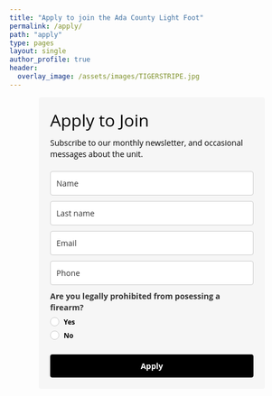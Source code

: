 ```yaml
---
title: "Apply to join the Ada County Light Foot"
permalink: /apply/
path: "apply"
type: pages
layout: single
author_profile: true
header:
  overlay_image: /assets/images/TIGERSTRIPE.jpg
---
```


<style type="text/css">
  @import url(https://assets.mlcdn.com/fonts.css?version=1699264);
</style>
<style type="text/css">
  .ml-form-embedSubmitLoad{display:inline-block;width:20px;height:20px}.g-recaptcha{transform:scale(1);-webkit-transform:scale(1);transform-origin:0 0;-webkit-transform-origin:0 0}.sr-only{position:absolute;width:1px;height:1px;padding:0;margin:-1px;overflow:hidden;clip:rect(0,0,0,0);border:0}.ml-form-embedSubmitLoad:after{content:" ";display:block;width:11px;height:11px;margin:1px;border-radius:50%;border:4px solid #fff;border-color:#fff #fff #fff transparent;animation:ml-form-embedSubmitLoad 1.2s linear infinite}@keyframes ml-form-embedSubmitLoad{0%{transform:rotate(0)}100%{transform:rotate(360deg)}}#mlb2-5261705.ml-form-embedContainer{box-sizing:border-box;display:table;margin:0 auto;position:static;width:100%!important}#mlb2-5261705.ml-form-embedContainer button,#mlb2-5261705.ml-form-embedContainer h4,#mlb2-5261705.ml-form-embedContainer p,#mlb2-5261705.ml-form-embedContainer span{text-transform:none!important;letter-spacing:normal!important}#mlb2-5261705.ml-form-embedContainer .ml-form-embedWrapper{background-color:#f6f6f6;border-width:0;border-color:transparent;border-radius:4px;border-style:solid;box-sizing:border-box;display:inline-block!important;margin:0;padding:0;position:relative}#mlb2-5261705.ml-form-embedContainer .ml-form-embedWrapper.embedDefault,#mlb2-5261705.ml-form-embedContainer .ml-form-embedWrapper.embedPopup{width:400px}#mlb2-5261705.ml-form-embedContainer .ml-form-embedWrapper.embedForm{max-width:400px;width:100%}#mlb2-5261705.ml-form-embedContainer .ml-form-align-left{text-align:left}#mlb2-5261705.ml-form-embedContainer .ml-form-align-center{text-align:center}#mlb2-5261705.ml-form-embedContainer .ml-form-align-default{display:table-cell!important;vertical-align:middle!important;text-align:center!important}#mlb2-5261705.ml-form-embedContainer .ml-form-align-right{text-align:right}#mlb2-5261705.ml-form-embedContainer .ml-form-embedWrapper .ml-form-embedHeader img{border-top-left-radius:4px;border-top-right-radius:4px;height:auto;margin:0 auto!important;max-width:100%;width:undefinedpx}#mlb2-5261705.ml-form-embedContainer .ml-form-embedWrapper .ml-form-embedBody,#mlb2-5261705.ml-form-embedContainer .ml-form-embedWrapper .ml-form-successBody{padding:20px 20px 0 20px}#mlb2-5261705.ml-form-embedContainer .ml-form-embedWrapper .ml-form-embedBody.ml-form-embedBodyHorizontal{padding-bottom:0}#mlb2-5261705.ml-form-embedContainer .ml-form-embedWrapper .ml-form-embedBody .ml-form-embedContent,#mlb2-5261705.ml-form-embedContainer .ml-form-embedWrapper .ml-form-successBody .ml-form-successContent{text-align:left;margin:0 0 20px 0}#mlb2-5261705.ml-form-embedContainer .ml-form-embedWrapper .ml-form-embedBody .ml-form-embedContent h4,#mlb2-5261705.ml-form-embedContainer .ml-form-embedWrapper .ml-form-successBody .ml-form-successContent h4{color:#000;font-family:'Open Sans',Arial,Helvetica,sans-serif;font-size:30px;font-weight:400;margin:0 0 10px 0;text-align:left;word-break:break-word}#mlb2-5261705.ml-form-embedContainer .ml-form-embedWrapper .ml-form-embedBody .ml-form-embedContent p,#mlb2-5261705.ml-form-embedContainer .ml-form-embedWrapper .ml-form-successBody .ml-form-successContent p{color:#000;font-family:'Open Sans',Arial,Helvetica,sans-serif;font-size:14px;font-weight:400;line-height:20px;margin:0 0 10px 0;text-align:left}#mlb2-5261705.ml-form-embedContainer .ml-form-embedWrapper .ml-form-embedBody .ml-form-embedContent ol,#mlb2-5261705.ml-form-embedContainer .ml-form-embedWrapper .ml-form-embedBody .ml-form-embedContent ul,#mlb2-5261705.ml-form-embedContainer .ml-form-embedWrapper .ml-form-successBody .ml-form-successContent ol,#mlb2-5261705.ml-form-embedContainer .ml-form-embedWrapper .ml-form-successBody .ml-form-successContent ul{color:#000;font-family:'Open Sans',Arial,Helvetica,sans-serif;font-size:14px}#mlb2-5261705.ml-form-embedContainer .ml-form-embedWrapper .ml-form-embedBody .ml-form-embedContent ol ol,#mlb2-5261705.ml-form-embedContainer .ml-form-embedWrapper .ml-form-successBody .ml-form-successContent ol ol{list-style-type:lower-alpha}#mlb2-5261705.ml-form-embedContainer .ml-form-embedWrapper .ml-form-embedBody .ml-form-embedContent ol ol ol,#mlb2-5261705.ml-form-embedContainer .ml-form-embedWrapper .ml-form-successBody .ml-form-successContent ol ol ol{list-style-type:lower-roman}#mlb2-5261705.ml-form-embedContainer .ml-form-embedWrapper .ml-form-embedBody .ml-form-embedContent p a,#mlb2-5261705.ml-form-embedContainer .ml-form-embedWrapper .ml-form-successBody .ml-form-successContent p a{color:#000;text-decoration:underline}#mlb2-5261705.ml-form-embedContainer .ml-form-embedWrapper .ml-block-form .ml-field-group{text-align:left!important}#mlb2-5261705.ml-form-embedContainer .ml-form-embedWrapper .ml-block-form .ml-field-group label{margin-bottom:5px;color:#333;font-size:14px;font-family:'Open Sans',Arial,Helvetica,sans-serif;font-weight:700;font-style:normal;text-decoration:none;display:inline-block;line-height:20px}#mlb2-5261705.ml-form-embedContainer .ml-form-embedWrapper .ml-form-embedBody .ml-form-embedContent p:last-child,#mlb2-5261705.ml-form-embedContainer .ml-form-embedWrapper .ml-form-successBody .ml-form-successContent p:last-child{margin:0}#mlb2-5261705.ml-form-embedContainer .ml-form-embedWrapper .ml-form-embedBody form{margin:0;width:100%}#mlb2-5261705.ml-form-embedContainer .ml-form-embedWrapper .ml-form-embedBody .ml-form-checkboxRow,#mlb2-5261705.ml-form-embedContainer .ml-form-embedWrapper .ml-form-embedBody .ml-form-formContent{margin:0 0 20px 0;width:100%}#mlb2-5261705.ml-form-embedContainer .ml-form-embedWrapper .ml-form-embedBody .ml-form-checkboxRow{float:left}#mlb2-5261705.ml-form-embedContainer .ml-form-embedWrapper .ml-form-embedBody .ml-form-formContent.horozintalForm{margin:0;padding:0 0 20px 0;width:100%;height:auto;float:left}#mlb2-5261705.ml-form-embedContainer .ml-form-embedWrapper .ml-form-embedBody .ml-form-fieldRow{margin:0 0 10px 0;width:100%}#mlb2-5261705.ml-form-embedContainer .ml-form-embedWrapper .ml-form-embedBody .ml-form-fieldRow.ml-last-item{margin:0}#mlb2-5261705.ml-form-embedContainer .ml-form-embedWrapper .ml-form-embedBody .ml-form-fieldRow.ml-formfieldHorizintal{margin:0}#mlb2-5261705.ml-form-embedContainer .ml-form-embedWrapper .ml-form-embedBody .ml-form-fieldRow input{background-color:#fff!important;color:#333!important;border-color:#ccc;border-radius:4px!important;border-style:solid!important;border-width:1px!important;font-family:'Open Sans',Arial,Helvetica,sans-serif;font-size:14px!important;height:auto;line-height:21px!important;margin-bottom:0;margin-top:0;margin-left:0;margin-right:0;padding:10px 10px!important;width:100%!important;box-sizing:border-box!important;max-width:100%!important}#mlb2-5261705.ml-form-embedContainer .ml-form-embedWrapper .ml-form-embedBody .ml-form-fieldRow input::-webkit-input-placeholder,#mlb2-5261705.ml-form-embedContainer .ml-form-embedWrapper .ml-form-embedBody .ml-form-horizontalRow input::-webkit-input-placeholder{color:#333}#mlb2-5261705.ml-form-embedContainer .ml-form-embedWrapper .ml-form-embedBody .ml-form-fieldRow input::-moz-placeholder,#mlb2-5261705.ml-form-embedContainer .ml-form-embedWrapper .ml-form-embedBody .ml-form-horizontalRow input::-moz-placeholder{color:#333}#mlb2-5261705.ml-form-embedContainer .ml-form-embedWrapper .ml-form-embedBody .ml-form-fieldRow input:-ms-input-placeholder,#mlb2-5261705.ml-form-embedContainer .ml-form-embedWrapper .ml-form-embedBody .ml-form-horizontalRow input:-ms-input-placeholder{color:#333}#mlb2-5261705.ml-form-embedContainer .ml-form-embedWrapper .ml-form-embedBody .ml-form-fieldRow input:-moz-placeholder,#mlb2-5261705.ml-form-embedContainer .ml-form-embedWrapper .ml-form-embedBody .ml-form-horizontalRow input:-moz-placeholder{color:#333}#mlb2-5261705.ml-form-embedContainer .ml-form-embedWrapper .ml-form-embedBody .ml-form-fieldRow textarea,#mlb2-5261705.ml-form-embedContainer .ml-form-embedWrapper .ml-form-embedBody .ml-form-horizontalRow textarea{background-color:#fff!important;color:#333!important;border-color:#ccc;border-radius:4px!important;border-style:solid!important;border-width:1px!important;font-family:'Open Sans',Arial,Helvetica,sans-serif;font-size:14px!important;height:auto;line-height:21px!important;margin-bottom:0;margin-top:0;padding:10px 10px!important;width:100%!important;box-sizing:border-box!important;max-width:100%!important}#mlb2-5261705.ml-form-embedContainer .ml-form-embedWrapper .ml-form-embedBody .ml-form-checkboxRow .label-description::before,#mlb2-5261705.ml-form-embedContainer .ml-form-embedWrapper .ml-form-embedBody .ml-form-embedPermissions .ml-form-embedPermissionsOptionsCheckbox .label-description::before,#mlb2-5261705.ml-form-embedContainer .ml-form-embedWrapper .ml-form-embedBody .ml-form-fieldRow .custom-checkbox .custom-control-label::before,#mlb2-5261705.ml-form-embedContainer .ml-form-embedWrapper .ml-form-embedBody .ml-form-fieldRow .custom-radio .custom-control-label::before,#mlb2-5261705.ml-form-embedContainer .ml-form-embedWrapper .ml-form-embedBody .ml-form-horizontalRow .custom-checkbox .custom-control-label::before,#mlb2-5261705.ml-form-embedContainer .ml-form-embedWrapper .ml-form-embedBody .ml-form-horizontalRow .custom-radio .custom-control-label::before,#mlb2-5261705.ml-form-embedContainer .ml-form-embedWrapper .ml-form-embedBody .ml-form-interestGroupsRow .ml-form-interestGroupsRowCheckbox .label-description::before{border-color:#ccc!important;background-color:#fff!important}#mlb2-5261705.ml-form-embedContainer .ml-form-embedWrapper .ml-form-embedBody .ml-form-fieldRow input.custom-control-input[type=checkbox]{box-sizing:border-box;padding:0;position:absolute;z-index:-1;opacity:0;margin-top:5px;margin-left:-1.5rem;overflow:visible}#mlb2-5261705.ml-form-embedContainer .ml-form-embedWrapper .ml-form-embedBody .ml-form-checkboxRow .label-description::before,#mlb2-5261705.ml-form-embedContainer .ml-form-embedWrapper .ml-form-embedBody .ml-form-embedPermissions .ml-form-embedPermissionsOptionsCheckbox .label-description::before,#mlb2-5261705.ml-form-embedContainer .ml-form-embedWrapper .ml-form-embedBody .ml-form-fieldRow .custom-checkbox .custom-control-label::before,#mlb2-5261705.ml-form-embedContainer .ml-form-embedWrapper .ml-form-embedBody .ml-form-horizontalRow .custom-checkbox .custom-control-label::before,#mlb2-5261705.ml-form-embedContainer .ml-form-embedWrapper .ml-form-embedBody .ml-form-interestGroupsRow .ml-form-interestGroupsRowCheckbox .label-description::before{border-radius:4px!important}#mlb2-5261705.ml-form-embedContainer .ml-form-embedWrapper .ml-form-embedBody .ml-form-checkboxRow input[type=checkbox]:checked~.label-description::after,#mlb2-5261705.ml-form-embedContainer .ml-form-embedWrapper .ml-form-embedBody .ml-form-embedPermissions .ml-form-embedPermissionsOptionsCheckbox input[type=checkbox]:checked~.label-description::after,#mlb2-5261705.ml-form-embedContainer .ml-form-embedWrapper .ml-form-embedBody .ml-form-fieldRow .custom-checkbox .custom-control-input:checked~.custom-control-label::after,#mlb2-5261705.ml-form-embedContainer .ml-form-embedWrapper .ml-form-embedBody .ml-form-horizontalRow .custom-checkbox .custom-control-input:checked~.custom-control-label::after,#mlb2-5261705.ml-form-embedContainer .ml-form-embedWrapper .ml-form-embedBody .ml-form-interestGroupsRow .ml-form-interestGroupsRowCheckbox input[type=checkbox]:checked~.label-description::after{background-image:url("data:image/svg+xml,%3csvg xmlns='http://www.w3.org/2000/svg' viewBox='0 0 8 8'%3e%3cpath fill='%23fff' d='M6.564.75l-3.59 3.612-1.538-1.55L0 4.26 2.974 7.25 8 2.193z'/%3e%3c/svg%3e")}#mlb2-5261705.ml-form-embedContainer .ml-form-embedWrapper .ml-form-embedBody .ml-form-fieldRow .custom-radio .custom-control-input:checked~.custom-control-label::after{background-image:url("data:image/svg+xml,%3csvg xmlns='http://www.w3.org/2000/svg' viewBox='-4 -4 8 8'%3e%3ccircle r='3' fill='%23fff'/%3e%3c/svg%3e")}#mlb2-5261705.ml-form-embedContainer .ml-form-embedWrapper .ml-form-embedBody .ml-form-checkboxRow input[type=checkbox]:checked~.label-description::before,#mlb2-5261705.ml-form-embedContainer .ml-form-embedWrapper .ml-form-embedBody .ml-form-embedPermissions .ml-form-embedPermissionsOptionsCheckbox input[type=checkbox]:checked~.label-description::before,#mlb2-5261705.ml-form-embedContainer .ml-form-embedWrapper .ml-form-embedBody .ml-form-fieldRow .custom-checkbox .custom-control-input:checked~.custom-control-label::before,#mlb2-5261705.ml-form-embedContainer .ml-form-embedWrapper .ml-form-embedBody .ml-form-fieldRow .custom-radio .custom-control-input:checked~.custom-control-label::before,#mlb2-5261705.ml-form-embedContainer .ml-form-embedWrapper .ml-form-embedBody .ml-form-horizontalRow .custom-checkbox .custom-control-input:checked~.custom-control-label::before,#mlb2-5261705.ml-form-embedContainer .ml-form-embedWrapper .ml-form-embedBody .ml-form-horizontalRow .custom-radio .custom-control-input:checked~.custom-control-label::before,#mlb2-5261705.ml-form-embedContainer .ml-form-embedWrapper .ml-form-embedBody .ml-form-interestGroupsRow .ml-form-interestGroupsRowCheckbox input[type=checkbox]:checked~.label-description::before{border-color:#000!important;background-color:#000!important}#mlb2-5261705.ml-form-embedContainer .ml-form-embedWrapper .ml-form-embedBody .ml-form-fieldRow .custom-checkbox .custom-control-label::after,#mlb2-5261705.ml-form-embedContainer .ml-form-embedWrapper .ml-form-embedBody .ml-form-fieldRow .custom-checkbox .custom-control-label::before,#mlb2-5261705.ml-form-embedContainer .ml-form-embedWrapper .ml-form-embedBody .ml-form-fieldRow .custom-radio .custom-control-label::after,#mlb2-5261705.ml-form-embedContainer .ml-form-embedWrapper .ml-form-embedBody .ml-form-fieldRow .custom-radio .custom-control-label::before,#mlb2-5261705.ml-form-embedContainer .ml-form-embedWrapper .ml-form-embedBody .ml-form-horizontalRow .custom-checkbox .custom-control-label::after,#mlb2-5261705.ml-form-embedContainer .ml-form-embedWrapper .ml-form-embedBody .ml-form-horizontalRow .custom-checkbox .custom-control-label::before,#mlb2-5261705.ml-form-embedContainer .ml-form-embedWrapper .ml-form-embedBody .ml-form-horizontalRow .custom-radio .custom-control-label::after,#mlb2-5261705.ml-form-embedContainer .ml-form-embedWrapper .ml-form-embedBody .ml-form-horizontalRow .custom-radio .custom-control-label::before{top:2px;box-sizing:border-box}#mlb2-5261705.ml-form-embedContainer .ml-form-embedWrapper .ml-form-embedBody .ml-form-checkboxRow .label-description::after,#mlb2-5261705.ml-form-embedContainer .ml-form-embedWrapper .ml-form-embedBody .ml-form-checkboxRow .label-description::before,#mlb2-5261705.ml-form-embedContainer .ml-form-embedWrapper .ml-form-embedBody .ml-form-embedPermissions .ml-form-embedPermissionsOptionsCheckbox .label-description::after,#mlb2-5261705.ml-form-embedContainer .ml-form-embedWrapper .ml-form-embedBody .ml-form-embedPermissions .ml-form-embedPermissionsOptionsCheckbox .label-description::before{top:0!important;box-sizing:border-box!important}#mlb2-5261705.ml-form-embedContainer .ml-form-embedWrapper .ml-form-embedBody .ml-form-checkboxRow .label-description::after,#mlb2-5261705.ml-form-embedContainer .ml-form-embedWrapper .ml-form-embedBody .ml-form-checkboxRow .label-description::before{top:0!important;box-sizing:border-box!important}#mlb2-5261705.ml-form-embedContainer .ml-form-embedWrapper .ml-form-embedBody .ml-form-interestGroupsRow .ml-form-interestGroupsRowCheckbox .label-description::after{top:0!important;box-sizing:border-box!important;position:absolute;left:-1.5rem;display:block;width:1rem;height:1rem;content:""}#mlb2-5261705.ml-form-embedContainer .ml-form-embedWrapper .ml-form-embedBody .ml-form-interestGroupsRow .ml-form-interestGroupsRowCheckbox .label-description::before{top:0!important;box-sizing:border-box!important}#mlb2-5261705.ml-form-embedContainer .ml-form-embedWrapper .ml-form-embedBody .custom-control-label::before{position:absolute;top:4px;left:-1.5rem;display:block;width:16px;height:16px;pointer-events:none;content:"";background-color:#fff;border:#adb5bd solid 1px;border-radius:50%}#mlb2-5261705.ml-form-embedContainer .ml-form-embedWrapper .ml-form-embedBody .custom-control-label::after{position:absolute;top:2px!important;left:-1.5rem;display:block;width:1rem;height:1rem;content:""}#mlb2-5261705.ml-form-embedContainer .ml-form-embedWrapper .ml-form-embedBody .ml-form-checkboxRow .label-description::before,#mlb2-5261705.ml-form-embedContainer .ml-form-embedWrapper .ml-form-embedBody .ml-form-embedPermissions .ml-form-embedPermissionsOptionsCheckbox .label-description::before,#mlb2-5261705.ml-form-embedContainer .ml-form-embedWrapper .ml-form-embedBody .ml-form-interestGroupsRow .ml-form-interestGroupsRowCheckbox .label-description::before{position:absolute;top:4px;left:-1.5rem;display:block;width:16px;height:16px;pointer-events:none;content:"";background-color:#fff;border:#adb5bd solid 1px;border-radius:50%}#mlb2-5261705.ml-form-embedContainer .ml-form-embedWrapper .ml-form-embedBody .ml-form-embedPermissions .ml-form-embedPermissionsOptionsCheckbox .label-description::after{position:absolute;top:0!important;left:-1.5rem;display:block;width:1rem;height:1rem;content:""}#mlb2-5261705.ml-form-embedContainer .ml-form-embedWrapper .ml-form-embedBody .ml-form-checkboxRow .label-description::after{position:absolute;top:0!important;left:-1.5rem;display:block;width:1rem;height:1rem;content:""}#mlb2-5261705.ml-form-embedContainer .ml-form-embedWrapper .ml-form-embedBody .custom-radio .custom-control-label::after{background:no-repeat 50%/50% 50%}#mlb2-5261705.ml-form-embedContainer .ml-form-embedWrapper .ml-form-embedBody .custom-checkbox .custom-control-label::after,#mlb2-5261705.ml-form-embedContainer .ml-form-embedWrapper .ml-form-embedBody .ml-form-checkboxRow .label-description::after,#mlb2-5261705.ml-form-embedContainer .ml-form-embedWrapper .ml-form-embedBody .ml-form-embedPermissions .ml-form-embedPermissionsOptionsCheckbox .label-description::after,#mlb2-5261705.ml-form-embedContainer .ml-form-embedWrapper .ml-form-embedBody .ml-form-interestGroupsRow .ml-form-interestGroupsRowCheckbox .label-description::after{background:no-repeat 50%/50% 50%}#mlb2-5261705.ml-form-embedContainer .ml-form-embedWrapper .ml-form-embedBody .ml-form-fieldRow .custom-control,#mlb2-5261705.ml-form-embedContainer .ml-form-embedWrapper .ml-form-embedBody .ml-form-horizontalRow .custom-control{position:relative;display:block;min-height:1.5rem;padding-left:1.5rem}#mlb2-5261705.ml-form-embedContainer .ml-form-embedWrapper .ml-form-embedBody .ml-form-fieldRow .custom-checkbox .custom-control-input,#mlb2-5261705.ml-form-embedContainer .ml-form-embedWrapper .ml-form-embedBody .ml-form-fieldRow .custom-radio .custom-control-input,#mlb2-5261705.ml-form-embedContainer .ml-form-embedWrapper .ml-form-embedBody .ml-form-horizontalRow .custom-checkbox .custom-control-input,#mlb2-5261705.ml-form-embedContainer .ml-form-embedWrapper .ml-form-embedBody .ml-form-horizontalRow .custom-radio .custom-control-input{position:absolute;z-index:-1;opacity:0;box-sizing:border-box;padding:0}#mlb2-5261705.ml-form-embedContainer .ml-form-embedWrapper .ml-form-embedBody .ml-form-fieldRow .custom-checkbox .custom-control-label,#mlb2-5261705.ml-form-embedContainer .ml-form-embedWrapper .ml-form-embedBody .ml-form-fieldRow .custom-radio .custom-control-label,#mlb2-5261705.ml-form-embedContainer .ml-form-embedWrapper .ml-form-embedBody .ml-form-horizontalRow .custom-checkbox .custom-control-label,#mlb2-5261705.ml-form-embedContainer .ml-form-embedWrapper .ml-form-embedBody .ml-form-horizontalRow .custom-radio .custom-control-label{color:#000;font-size:12px!important;font-family:'Open Sans',Arial,Helvetica,sans-serif;line-height:22px;margin-bottom:0;position:relative;vertical-align:top;font-style:normal;font-weight:700}#mlb2-5261705.ml-form-embedContainer .ml-form-embedWrapper .ml-form-embedBody .ml-form-fieldRow .custom-select,#mlb2-5261705.ml-form-embedContainer .ml-form-embedWrapper .ml-form-embedBody .ml-form-horizontalRow .custom-select{background-color:#fff!important;color:#333!important;border-color:#ccc;border-radius:4px!important;border-style:solid!important;border-width:1px!important;font-family:'Open Sans',Arial,Helvetica,sans-serif;font-size:14px!important;line-height:20px!important;margin-bottom:0;margin-top:0;padding:10px 28px 10px 12px!important;width:100%!important;box-sizing:border-box!important;max-width:100%!important;height:auto;display:inline-block;vertical-align:middle;background:url(https://assets.mlcdn.com/ml/images/default/dropdown.svg) no-repeat right .75rem center/8px 10px;-webkit-appearance:none;-moz-appearance:none;appearance:none}#mlb2-5261705.ml-form-embedContainer .ml-form-embedWrapper .ml-form-embedBody .ml-form-horizontalRow{height:auto;width:100%;float:left}.ml-form-formContent.horozintalForm .ml-form-horizontalRow .ml-input-horizontal{width:70%;float:left}.ml-form-formContent.horozintalForm .ml-form-horizontalRow .ml-button-horizontal{width:30%;float:left}.ml-form-formContent.horozintalForm .ml-form-horizontalRow .ml-button-horizontal.labelsOn{padding-top:25px}.ml-form-formContent.horozintalForm .ml-form-horizontalRow .horizontal-fields{box-sizing:border-box;float:left;padding-right:10px}#mlb2-5261705.ml-form-embedContainer .ml-form-embedWrapper .ml-form-embedBody .ml-form-horizontalRow input{background-color:#fff;color:#333;border-color:#ccc;border-radius:4px;border-style:solid;border-width:1px;font-family:'Open Sans',Arial,Helvetica,sans-serif;font-size:14px;line-height:20px;margin-bottom:0;margin-top:0;padding:10px 10px;width:100%;box-sizing:border-box;overflow-y:initial}#mlb2-5261705.ml-form-embedContainer .ml-form-embedWrapper .ml-form-embedBody .ml-form-horizontalRow button{background-color:#000!important;border-color:#000;border-style:solid;border-width:1px;border-radius:4px;box-shadow:none;color:#fff!important;cursor:pointer;font-family:'Open Sans',Arial,Helvetica,sans-serif;font-size:14px!important;font-weight:700;line-height:20px;margin:0!important;padding:10px!important;width:100%;height:auto}#mlb2-5261705.ml-form-embedContainer .ml-form-embedWrapper .ml-form-embedBody .ml-form-horizontalRow button:hover{background-color:#333!important;border-color:#333!important}#mlb2-5261705.ml-form-embedContainer .ml-form-embedWrapper .ml-form-embedBody .ml-form-checkboxRow input[type=checkbox]{box-sizing:border-box;padding:0;position:absolute;z-index:-1;opacity:0;margin-top:5px;margin-left:-1.5rem;overflow:visible}#mlb2-5261705.ml-form-embedContainer .ml-form-embedWrapper .ml-form-embedBody .ml-form-checkboxRow .label-description{color:#000;display:block;font-family:'Open Sans',Arial,Helvetica,sans-serif;font-size:12px;text-align:left;margin-bottom:0;position:relative;vertical-align:top}#mlb2-5261705.ml-form-embedContainer .ml-form-embedWrapper .ml-form-embedBody .ml-form-checkboxRow label{font-weight:400;margin:0;padding:0;position:relative;display:block;min-height:24px;padding-left:24px}#mlb2-5261705.ml-form-embedContainer .ml-form-embedWrapper .ml-form-embedBody .ml-form-checkboxRow label a{color:#000;text-decoration:underline}#mlb2-5261705.ml-form-embedContainer .ml-form-embedWrapper .ml-form-embedBody .ml-form-checkboxRow label p{color:#000!important;font-family:'Open Sans',Arial,Helvetica,sans-serif!important;font-size:12px!important;font-weight:400!important;line-height:18px!important;padding:0!important;margin:0 5px 0 0!important}#mlb2-5261705.ml-form-embedContainer .ml-form-embedWrapper .ml-form-embedBody .ml-form-checkboxRow label p:last-child{margin:0}#mlb2-5261705.ml-form-embedContainer .ml-form-embedWrapper .ml-form-embedBody .ml-form-embedSubmit{margin:0 0 20px 0;float:left;width:100%}#mlb2-5261705.ml-form-embedContainer .ml-form-embedWrapper .ml-form-embedBody .ml-form-embedSubmit button{background-color:#000!important;border:none!important;border-radius:4px!important;box-shadow:none!important;color:#fff!important;cursor:pointer;font-family:'Open Sans',Arial,Helvetica,sans-serif!important;font-size:14px!important;font-weight:700!important;line-height:21px!important;height:auto;padding:10px!important;width:100%!important;box-sizing:border-box!important}#mlb2-5261705.ml-form-embedContainer .ml-form-embedWrapper .ml-form-embedBody .ml-form-embedSubmit button.loading{display:none}#mlb2-5261705.ml-form-embedContainer .ml-form-embedWrapper .ml-form-embedBody .ml-form-embedSubmit button:hover{background-color:#333!important}.ml-subscribe-close{width:30px;height:30px;background:url(https://assets.mlcdn.com/ml/images/default/modal_close.png) no-repeat;background-size:30px;cursor:pointer;margin-top:-10px;margin-right:-10px;position:absolute;top:0;right:0}.ml-error input,.ml-error select,.ml-error textarea{border-color:red!important}.ml-error .custom-checkbox-radio-list{border:1px solid red!important;border-radius:4px;padding:10px}.ml-error .label-description,.ml-error .label-description p,.ml-error .label-description p a,.ml-error label:first-child{color:red!important}#mlb2-5261705.ml-form-embedContainer .ml-form-embedWrapper .ml-form-embedBody .ml-form-checkboxRow.ml-error .label-description p,#mlb2-5261705.ml-form-embedContainer .ml-form-embedWrapper .ml-form-embedBody .ml-form-checkboxRow.ml-error .label-description p:first-letter{color:red!important}@media only screen and (max-width:400px){.ml-form-embedWrapper.embedDefault,.ml-form-embedWrapper.embedPopup{width:100%!important}.ml-form-formContent.horozintalForm{float:left!important}.ml-form-formContent.horozintalForm .ml-form-horizontalRow{height:auto!important;width:100%!important;float:left!important}.ml-form-formContent.horozintalForm .ml-form-horizontalRow .ml-input-horizontal{width:100%!important}.ml-form-formContent.horozintalForm .ml-form-horizontalRow .ml-input-horizontal>div{padding-right:0!important;padding-bottom:10px}.ml-form-formContent.horozintalForm .ml-button-horizontal{width:100%!important}.ml-form-formContent.horozintalForm .ml-button-horizontal.labelsOn{padding-top:0!important}}
</style>
<div id="mlb2-5261705" class="ml-form-embedContainer ml-subscribe-form ml-subscribe-form-5261705">
  <div class="ml-form-align-center">
    <div class="ml-form-embedWrapper embedForm">
      <div class="ml-form-embedBody ml-form-embedBodyDefault row-form">
        <div class="ml-form-embedContent" style="">
          <h4>Apply to Join</h4>
          <p>Subscribe to our monthly newsletter, and occasional messages about the unit.</p>
        </div>
        <form class="ml-block-form" action="https://static.mailerlite.com/webforms/submit/b6d2b7" data-code="b6d2b7" method="post" target="_blank">
          <div class="ml-form-formContent">
            <div class="ml-form-fieldRow">
              <div class="ml-field-group ml-field-name">
                <input aria-label="name" type="text" class="form-control" data-inputmask="" name="fields[name]" placeholder="Name" autocomplete="given-name">
              </div>
            </div>
            <div class="ml-form-fieldRow">
              <div class="ml-field-group ml-field-last_name">
                <input aria-label="last_name" type="text" class="form-control" data-inputmask="" name="fields[last_name]" placeholder="Last name" autocomplete="family-name">
              </div>
            </div>
            <div class="ml-form-fieldRow">
              <div class="ml-field-group ml-field-email ml-validate-email ml-validate-required">
                <input aria-label="email" aria-required="true" type="email" class="form-control" data-inputmask="" name="fields[email]" placeholder="Email" autocomplete="email">
              </div>
            </div>
            <div class="ml-form-fieldRow">
              <div class="ml-field-group ml-field-phone">
                <input aria-label="phone" type="text" class="form-control" data-inputmask="" name="fields[phone]" placeholder="Phone" autocomplete="">
              </div>
            </div>
            <div class="ml-form-fieldRow ml-last-item">
              <div class="ml-field-group ml-field-prohibited ml-validate-required">
                <label>Are you legally prohibited from posessing a firearm?</label>
                <div class="custom-checkbox-radio-list">
                  <div class="custom-control custom-radio">
                    <input aria-label="prohibited" aria-required="true" name="fields[prohibited]" class="custom-control-input" type="radio" value="Yes" id="radio-5261705-43}-0">
                    <label class="custom-control-label" for="radio-5261705-43}-0"> Yes </label>
                  </div>
                  <div class="custom-control custom-radio">
                    <input aria-label="prohibited" aria-required="true" name="fields[prohibited]" class="custom-control-input" type="radio" value="No" id="radio-5261705-43}-1">
                    <label class="custom-control-label" for="radio-5261705-43}-1"> No </label>
                  </div>
                </div>
              </div>
            </div>
          </div>
          <div class="ml-form-recaptcha ml-validate-required" style="float:left">
            <style type="text/css">
              .ml-form-recaptcha{margin-bottom:20px}.ml-form-recaptcha.ml-error iframe{border:solid 1px red}@media screen and (max-width:480px){.ml-form-recaptcha{width:220px!important}.g-recaptcha{transform:scale(.78);-webkit-transform:scale(.78);transform-origin:0 0;-webkit-transform-origin:0 0}}
            </style>
            <script src="https://www.google.com/recaptcha/api.js"></script>
            <div class="g-recaptcha" data-sitekey="6Lf1KHQUAAAAAFNKEX1hdSWCS3mRMv4FlFaNslaD"></div>
          </div>
          <input type="hidden" name="ml-submit" value="1">
          <div class="ml-form-embedSubmit">
            <button type="submit" class="primary">Apply</button>
            <button disabled="disabled" style="display:none" type="button" class="loading"> <div class="ml-form-embedSubmitLoad"></div> <span class="sr-only">Loading...</span> </button>
          </div>
          <input type="hidden" name="anticsrf" value="true">
        </form>
      </div>
      <div class="ml-form-successBody row-success" style="display:none">
        <div class="ml-form-successContent">
          <h4>Thank you!</h4>
          <p>You have successfully joined our subscriber list.</p>
        </div>
      </div>
    </div>
  </div>
</div>
<script>
  function ml_webform_success_5261705(){var r=ml_jQuery||jQuery;r(".ml-subscribe-form-5261705 .row-success").show(),r(".ml-subscribe-form-5261705 .row-form").hide()}
</script>
<img src="https://track.mailerlite.com/webforms/o/5261705/b6d2b7?v1699505609" width="1" height="1" style="max-width:1px;max-height:1px;visibility:hidden;padding:0;margin:0;display:block" alt="." border="0">
<script src="https://static.mailerlite.com/js/w/webforms.min.js?vd4de52e171e8eb9c47c0c20caf367ddf" type="text/javascript"></script>